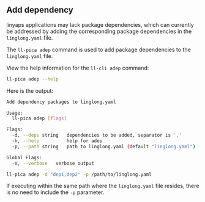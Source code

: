 ## Add dependency

linyaps applications may lack package dependencies, which can currently
be addressed by adding the corresponding package dependencies in the `linglong.yaml` file.

The `ll-pica adep` command is used to add package dependencies to the `linglong.yaml` file.

View the help information for the `ll-cli adep` command:

```bash
ll-pica adep --help
```

Here is the output:

```bash
Add dependency packages to linglong.yaml

Usage:
  ll-pica adep [flags]

Flags:
  -d, --deps string   dependencies to be added, separator is ','
  -h, --help          help for adep
  -p, --path string   path to linglong.yaml (default "linglong.yaml")

Global Flags:
  -V, --verbose   verbose output
```

```bash
ll-pica adep -d "dep1,dep2" -p /path/to/linglong.yaml
```

If executing within the same path where the `linglong.yaml` file resides, there is no need to include the `-p` parameter.
